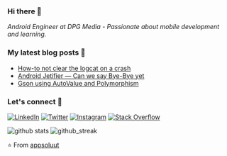 ### Hi there 👋
_Android Engineer at DPG Media - Passionate about mobile development and learning._

### My latest blog posts 📖
<!-- HASHNODE_BLOG:START -->
- [How-to not clear the logcat on a crash](https://hameteman.com/how-to-not-clear-the-logcat-on-a-crash)
- [Android Jetifier — Can we say Bye-Bye yet](https://hameteman.com/android-jetifier-can-we-say-bye-bye-yet)
- [Gson using AutoValue and Polymorphism](https://hameteman.com/gson-using-autovalue-and-polymorphism)
<!-- HASHNODE_BLOG:END -->

### Let's connect 🔗
[![LinkedIn](https://img.shields.io/badge/LinkedIn-%230077B5.svg?&style=flat-square&logo=linkedin&logoColor=white)](https://www.linkedin.com/in/paulhameteman/)
[![Twitter](https://img.shields.io/twitter/follow/piromaan?label=Twitter&style=social)](https://twitter.com/piromaan)
[![Instagram](https://img.shields.io/badge/Instagram-%23E4405F.svg?&style=flat-square&logo=instagram&logoColor=white)](https://www.instagram.com/paul.hameteman/)
[![Stack Overflow](https://img.shields.io/badge/-Stack%20Overflow-222222?style=flat-square&logo=stack-overflow&logoColor=white&link=https://stackoverflow.com/users/352797/piro?tab=profile)](https://stackoverflow.com/users/352797/piro?tab=profile)

![github stats](https://github-readme-stats.vercel.app/api?username=appsoluut&show_icons=true&count_private=true&theme=cobalt)
![github_streak](https://github-readme-streak-stats.herokuapp.com/?user=appsoluut&theme=dark)

⭐️ From [appsoluut](https://github.com/appsoluut)

<!--
**appsoluut/appsoluut** is a ✨ _special_ ✨ repository because its `README.md` (this file) appears on your GitHub profile.

Here are some ideas to get you started:

- 🔭 I’m currently working on ...
- 🌱 I’m currently learning ...
- 👯 I’m looking to collaborate on ...
- 🤔 I’m looking for help with ...
- 💬 Ask me about ...
- 📫 How to reach me: ...
- 😄 Pronouns: ...
- ⚡ Fun fact: ...

-->
